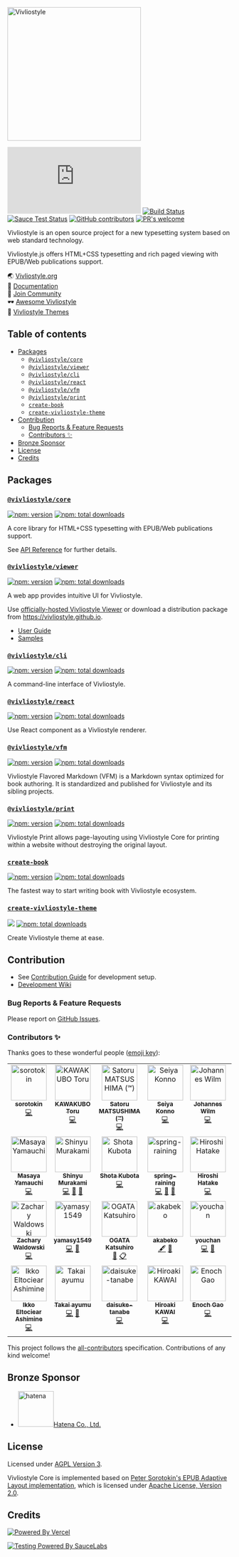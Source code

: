 <img src="https://vivliostyle.org/assets/vivliostyle-logo.svg" width="300" alt="Vivliostyle" /><br/>

[![GitHub tag][github-tag]][github-tag-url]
[![Build Status][build-status]][build-status-url]
[![Sauce Test Status][sauce-test-status]][sauce-test-status-url]
[![GitHub contributors][contributors]][contributors-url]
[![PR's welcome][pr-welcome]][pr-welcome-url]

Vivliostyle is an open source project for a new typesetting system based on web standard technology.

Vivliostyle.js offers HTML+CSS typesetting and rich paged viewing with EPUB/Web publications support.

🌏 [Vivliostyle.org](https://vivliostyle.org)  
📖 [Documentation](https://vivliostyle.org/documents/)  
🤝 [Join Community](https://vivliostyle.org/community/)  
🕶 [Awesome Vivliostyle](https://github.com/vivliostyle/awesome-vivliostyle)  
💅 [Vivliostyle Themes](https://github.com/vivliostyle/themes#readme)

## Table of contents

<!-- START doctoc generated TOC please keep comment here to allow auto update -->
<!-- DON'T EDIT THIS SECTION, INSTEAD RE-RUN doctoc TO UPDATE -->

- [Packages](#packages)
  - [`@vivliostyle/core`](#vivliostylecore)
  - [`@vivliostyle/viewer`](#vivliostyleviewer)
  - [`@vivliostyle/cli`](#vivliostylecli)
  - [`@vivliostyle/react`](#vivliostylereact)
  - [`@vivliostyle/vfm`](#vivliostylevfm)
  - [`@vivliostyle/print`](#vivliostyleprint)
  - [`create-book`](#create-book)
  - [`create-vivliostyle-theme`](#create-vivliostyle-theme)
- [Contribution](#contribution)
  - [Bug Reports & Feature Requests](#bug-reports--feature-requests)
  - [Contributors ✨](#contributors-)
- [Bronze Sponsor](#bronze-sponsor)
- [License](#license)
- [Credits](#credits)

<!-- END doctoc generated TOC please keep comment here to allow auto update -->

## Packages

### [`@vivliostyle/core`](https://github.com/vivliostyle/vivliostyle.js/tree/master/packages/core)

[![npm: version](https://flat.badgen.net/npm/v/@vivliostyle/core)](https://www.npmjs.com/package/@vivliostyle/core) [![npm: total downloads](https://flat.badgen.net/npm/dt/@vivliostyle/core)](https://www.npmjs.com/package/@vivliostyle/core)

A core library for HTML+CSS typesetting with EPUB/Web publications support.

See [API Reference](https://docs.vivliostyle.org/#/api) for further details.

### [`@vivliostyle/viewer`](https://github.com/vivliostyle/vivliostyle.js/tree/master/packages/viewer)

[![npm: version](https://flat.badgen.net/npm/v/@vivliostyle/viewer)](https://www.npmjs.com/package/@vivliostyle/viewer) [![npm: total downloads](https://flat.badgen.net/npm/dt/@vivliostyle/viewer)](https://www.npmjs.com/package/@vivliostyle/viewer)

A web app provides intuitive UI for Vivliostyle.

Use [officially-hosted Vivliostyle Viewer](https://vivliostyle.org/viewer/) or download a distribution package from <https://vivliostyle.github.io>.

- [User Guide](https://docs.vivliostyle.org/#/user-guide)
- [Samples](https://vivliostyle.org/samples/)

### [`@vivliostyle/cli`](https://github.com/vivliostyle/vivliostyle-cli)

[![npm: version](https://flat.badgen.net/npm/v/@vivliostyle/cli)](https://www.npmjs.com/package/@vivliostyle/cli) [![npm: total downloads](https://flat.badgen.net/npm/dt/@vivliostyle/cli)](https://www.npmjs.com/package/@vivliostyle/cli)

A command-line interface of Vivliostyle.

### [`@vivliostyle/react`](https://github.com/vivliostyle/vivliostyle.js/tree/master/packages/react)

[![npm: version](https://flat.badgen.net/npm/v/@vivliostyle/react)](https://www.npmjs.com/package/@vivliostyle/react) [![npm: total downloads](https://flat.badgen.net/npm/dt/@vivliostyle/react)](https://www.npmjs.com/package/@vivliostyle/react)

Use React component as a Vivliostyle renderer.

### [`@vivliostyle/vfm`](https://github.com/vivliostyle/vfm)

[![npm: version](https://flat.badgen.net/npm/v/@vivliostyle/vfm)](https://www.npmjs.com/package/@vivliostyle/vfm) [![npm: total downloads](https://flat.badgen.net/npm/dt/@vivliostyle/vfm)](https://www.npmjs.com/package/@vivliostyle/vfm)

Vivliostyle Flavored Markdown (VFM) is a Markdown syntax optimized for book authoring. It is standardized and published for Vivliostyle and its sibling projects.

### [`@vivliostyle/print`](https://github.com/vivliostyle/vivliostyle-print)

[![npm: version](https://flat.badgen.net/npm/v/@vivliostyle/print)](https://www.npmjs.com/package/@vivliostyle/print) [![npm: total downloads](https://flat.badgen.net/npm/dt/@vivliostyle/print)](https://www.npmjs.com/package/@vivliostyle/print)

Vivliostyle Print allows page-layouting using Vivliostyle Core for printing within a website without destroying the original layout.

### [`create-book`](https://github.com/vivliostyle/create-book)

[![npm: version](https://flat.badgen.net/npm/v/create-book)](https://www.npmjs.com/package/create-book) [![npm: total downloads](https://flat.badgen.net/npm/dt/create-book)](https://www.npmjs.com/package/create-book)

The fastest way to start writing book with Vivliostyle ecosystem.

### [`create-vivliostyle-theme`](https://github.com/vivliostyle/themes/tree/master/packages/create-vivliostyle-theme)

[![](https://img.shields.io/npm/v/create-vivliostyle-theme.svg)](https://npmjs.com/package/create-vivliostyle-theme)
[![npm: total downloads](https://flat.badgen.net/npm/dt/create-vivliostyle-theme)](https://npmjs.com/package/create-vivliostyle-theme)

Create Vivliostyle theme at ease.

## Contribution

- See [Contribution Guide](https://github.com/vivliostyle/vivliostyle.js/tree/master/CONTRIBUTING.md) for development setup.
- [Development Wiki](https://github.com/vivliostyle/vivliostyle.js/wiki/Development)

### Bug Reports & Feature Requests

Please report on [GitHub Issues](https://github.com/vivliostyle/vivliostyle.js/issues).

### Contributors ✨

Thanks goes to these wonderful people ([emoji key](https://allcontributors.org/docs/en/emoji-key)):

<!-- ALL-CONTRIBUTORS-LIST:START - Do not remove or modify this section -->
<!-- prettier-ignore-start -->
<!-- markdownlint-disable -->
<table>
  <tbody>
    <tr>
      <td align="center" valign="top" width="14.28%"><a href="https://github.com/sorotokin"><img src="https://avatars3.githubusercontent.com/u/11699780?v=4?s=80" width="80px;" alt="sorotokin"/><br /><sub><b>sorotokin</b></sub></a><br /><a href="https://github.com/vivliostyle/vivliostyle.js/commits?author=sorotokin" title="Code">💻</a></td>
      <td align="center" valign="top" width="14.28%"><a href="http://kwkbtr.info"><img src="https://avatars3.githubusercontent.com/u/3595560?v=4?s=80" width="80px;" alt="KAWAKUBO Toru"/><br /><sub><b>KAWAKUBO Toru</b></sub></a><br /><a href="https://github.com/vivliostyle/vivliostyle.js/commits?author=kwkbtr" title="Code">💻</a></td>
      <td align="center" valign="top" width="14.28%"><a href="https://bibi.epub.link"><img src="https://avatars0.githubusercontent.com/u/3631499?v=4?s=80" width="80px;" alt="Satoru MATSUSHIMA (℠)"/><br /><sub><b>Satoru MATSUSHIMA (℠)</b></sub></a><br /><a href="https://github.com/vivliostyle/vivliostyle.js/commits?author=satorumurmur" title="Code">💻</a></td>
      <td align="center" valign="top" width="14.28%"><a href="http://null.ly"><img src="https://avatars2.githubusercontent.com/u/291185?v=4?s=80" width="80px;" alt="Seiya Konno"/><br /><sub><b>Seiya Konno</b></sub></a><br /><a href="https://github.com/vivliostyle/vivliostyle.js/commits?author=nulltask" title="Code">💻</a></td>
      <td align="center" valign="top" width="14.28%"><a href="http://www.johanneswilm.org"><img src="https://avatars2.githubusercontent.com/u/595512?v=4?s=80" width="80px;" alt="Johannes Wilm"/><br /><sub><b>Johannes Wilm</b></sub></a><br /><a href="https://github.com/vivliostyle/vivliostyle.js/commits?author=johanneswilm" title="Code">💻</a></td>
      <td align="center" valign="top" width="14.28%"><a href="https://florian.rivoal.net"><img src="https://avatars0.githubusercontent.com/u/113268?v=4?s=80" width="80px;" alt="Florian Rivoal"/><br /><sub><b>Florian Rivoal</b></sub></a><br /><a href="https://github.com/vivliostyle/vivliostyle.js/commits?author=frivoal" title="Code">💻</a></td>
      <td align="center" valign="top" width="14.28%"><a href="https://skoji.jp"><img src="https://avatars1.githubusercontent.com/u/119629?v=4?s=80" width="80px;" alt="Satoshi KOJIMA"/><br /><sub><b>Satoshi KOJIMA</b></sub></a><br /><a href="https://github.com/vivliostyle/vivliostyle.js/commits?author=skoji" title="Code">💻</a></td>
    </tr>
    <tr>
      <td align="center" valign="top" width="14.28%"><a href="http://unageanu.hatenablog.com/"><img src="https://avatars2.githubusercontent.com/u/11205?v=4?s=80" width="80px;" alt="Masaya Yamauchi"/><br /><sub><b>Masaya Yamauchi</b></sub></a><br /><a href="https://github.com/vivliostyle/vivliostyle.js/commits?author=unageanu" title="Code">💻</a></td>
      <td align="center" valign="top" width="14.28%"><a href="https://github.com/MurakamiShinyu"><img src="https://avatars1.githubusercontent.com/u/3324737?v=4?s=80" width="80px;" alt="Shinyu Murakami"/><br /><sub><b>Shinyu Murakami</b></sub></a><br /><a href="https://github.com/vivliostyle/vivliostyle.js/commits?author=MurakamiShinyu" title="Code">💻</a> <a href="https://github.com/vivliostyle/vivliostyle.js/commits?author=MurakamiShinyu" title="Documentation">📖</a> <a href="#talk-MurakamiShinyu" title="Talks">📢</a></td>
      <td align="center" valign="top" width="14.28%"><a href="https://blog.kubosho.com"><img src="https://avatars0.githubusercontent.com/u/430267?v=4?s=80" width="80px;" alt="Shota Kubota"/><br /><sub><b>Shota Kubota</b></sub></a><br /><a href="https://github.com/vivliostyle/vivliostyle.js/commits?author=kubosho" title="Code">💻</a></td>
      <td align="center" valign="top" width="14.28%"><a href="https://harusamex.com"><img src="https://avatars1.githubusercontent.com/u/1771005?v=4?s=80" width="80px;" alt="spring-raining"/><br /><sub><b>spring-raining</b></sub></a><br /><a href="https://github.com/vivliostyle/vivliostyle.js/commits?author=spring-raining" title="Code">💻</a> <a href="https://github.com/vivliostyle/vivliostyle.js/commits?author=spring-raining" title="Documentation">📖</a> <a href="#talk-spring-raining" title="Talks">📢</a></td>
      <td align="center" valign="top" width="14.28%"><a href="http://cosmo0920.wordpress.com/"><img src="https://avatars1.githubusercontent.com/u/700876?v=4?s=80" width="80px;" alt="Hiroshi Hatake"/><br /><sub><b>Hiroshi Hatake</b></sub></a><br /><a href="https://github.com/vivliostyle/vivliostyle.js/commits?author=cosmo0920" title="Code">💻</a></td>
      <td align="center" valign="top" width="14.28%"><a href="https://twitter.com/takanakahiko"><img src="https://avatars3.githubusercontent.com/u/10114717?v=4?s=80" width="80px;" alt="takanakahiko"/><br /><sub><b>takanakahiko</b></sub></a><br /><a href="https://github.com/vivliostyle/vivliostyle.js/commits?author=takanakahiko" title="Code">💻</a></td>
      <td align="center" valign="top" width="14.28%"><a href="https://uechi.io"><img src="https://avatars0.githubusercontent.com/u/431808?v=4?s=80" width="80px;" alt="Yasuaki Uechi"/><br /><sub><b>Yasuaki Uechi</b></sub></a><br /><a href="https://github.com/vivliostyle/vivliostyle.js/commits?author=uetchy" title="Code">💻</a> <a href="https://github.com/vivliostyle/vivliostyle.js/commits?author=uetchy" title="Documentation">📖</a> <a href="#design-uetchy" title="Design">🎨</a> <a href="#talk-uetchy" title="Talks">📢</a></td>
    </tr>
    <tr>
      <td align="center" valign="top" width="14.28%"><a href="https://waldowski.me/"><img src="https://avatars2.githubusercontent.com/u/170812?v=4?s=80" width="80px;" alt="Zachary Waldowski"/><br /><sub><b>Zachary Waldowski</b></sub></a><br /><a href="https://github.com/vivliostyle/vivliostyle.js/commits?author=zwaldowski" title="Code">💻</a></td>
      <td align="center" valign="top" width="14.28%"><a href="https://yamasy.info/"><img src="https://avatars0.githubusercontent.com/u/7820884?v=4?s=80" width="80px;" alt="yamasy1549"/><br /><sub><b>yamasy1549</b></sub></a><br /><a href="https://github.com/vivliostyle/vivliostyle.js/commits?author=yamasy1549" title="Code">💻</a> <a href="#design-yamasy1549" title="Design">🎨</a></td>
      <td align="center" valign="top" width="14.28%"><a href="https://twitter.com/ogwata"><img src="https://avatars1.githubusercontent.com/u/31482860?v=4?s=80" width="80px;" alt="OGATA Katsuhiro"/><br /><sub><b>OGATA Katsuhiro</b></sub></a><br /><a href="#blog-ogwata" title="Blogposts">📝</a> <a href="#eventOrganizing-ogwata" title="Event Organizing">📋</a></td>
      <td align="center" valign="top" width="14.28%"><a href="https://akabeko.me/"><img src="https://avatars0.githubusercontent.com/u/1257526?v=4?s=80" width="80px;" alt="akabeko"/><br /><sub><b>akabeko</b></sub></a><br /><a href="#content-akabekobeko" title="Content">🖋</a> <a href="#ideas-akabekobeko" title="Ideas, Planning, & Feedback">🤔</a></td>
      <td align="center" valign="top" width="14.28%"><a href="https://github.com/youchan"><img src="https://avatars0.githubusercontent.com/u/222183?v=4?s=80" width="80px;" alt="youchan"/><br /><sub><b>youchan</b></sub></a><br /><a href="https://github.com/vivliostyle/vivliostyle.js/commits?author=youchan" title="Code">💻</a> <a href="#talk-youchan" title="Talks">📢</a></td>
      <td align="center" valign="top" width="14.28%"><a href="https://yuku.dev/"><img src="https://avatars1.githubusercontent.com/u/16265411?v=4?s=80" width="80px;" alt="Yuku Kotani"/><br /><sub><b>Yuku Kotani</b></sub></a><br /><a href="https://github.com/vivliostyle/vivliostyle.js/commits?author=yukukotani" title="Code">💻</a></td>
      <td align="center" valign="top" width="14.28%"><a href="https://github.com/Crissov"><img src="https://avatars.githubusercontent.com/u/6200185?v=4?s=80" width="80px;" alt="Christoph Päper"/><br /><sub><b>Christoph Päper</b></sub></a><br /><a href="https://github.com/vivliostyle/vivliostyle.js/commits?author=Crissov" title="Code">💻</a></td>
    </tr>
    <tr>
      <td align="center" valign="top" width="14.28%"><a href="https://bandism.net/"><img src="https://avatars.githubusercontent.com/u/22633385?v=4?s=80" width="80px;" alt="Ikko Eltociear Ashimine"/><br /><sub><b>Ikko Eltociear Ashimine</b></sub></a><br /><a href="https://github.com/vivliostyle/vivliostyle.js/commits?author=eltociear" title="Code">💻</a></td>
      <td align="center" valign="top" width="14.28%"><a href="https://hackwork.jp/"><img src="https://avatars.githubusercontent.com/u/2599195?v=4?s=80" width="80px;" alt="Takai ayumu"/><br /><sub><b>Takai ayumu</b></sub></a><br /><a href="https://github.com/vivliostyle/vivliostyle.js/commits?author=AyumuTakai" title="Code">💻</a> <a href="#talk-AyumuTakai" title="Talks">📢</a></td>
      <td align="center" valign="top" width="14.28%"><a href="https://github.com/daisuke-tanabe"><img src="https://avatars.githubusercontent.com/u/15145374?v=4?s=80" width="80px;" alt="daisuke-tanabe"/><br /><sub><b>daisuke-tanabe</b></sub></a><br /><a href="https://github.com/vivliostyle/vivliostyle.js/commits?author=daisuke-tanabe" title="Code">💻</a></td>
      <td align="center" valign="top" width="14.28%"><a href="https://twitter.com/#!/kwi"><img src="https://avatars.githubusercontent.com/u/1468181?v=4?s=80" width="80px;" alt="Hiroaki KAWAI"/><br /><sub><b>Hiroaki KAWAI</b></sub></a><br /><a href="https://github.com/vivliostyle/vivliostyle.js/commits?author=hkwi" title="Code">💻</a></td>
      <td align="center" valign="top" width="14.28%"><a href="https://enochgao.github.io/"><img src="https://avatars.githubusercontent.com/u/41459067?v=4?s=80" width="80px;" alt="Enoch Gao"/><br /><sub><b>Enoch Gao</b></sub></a><br /><a href="https://github.com/vivliostyle/vivliostyle.js/commits?author=EnochGao" title="Code">💻</a></td>
    </tr>
  </tbody>
</table>

<!-- markdownlint-restore -->
<!-- prettier-ignore-end -->

<!-- ALL-CONTRIBUTORS-LIST:END -->

This project follows the [all-contributors](https://github.com/all-contributors/all-contributors) specification. Contributions of any kind welcome!

## Bronze Sponsor

- <a href="https://github.com/hatena"><img src="https://avatars2.githubusercontent.com/u/14185?s=460&amp;v=4" title="hatena" width="80px" height="80px"></a>[Hatena Co., Ltd. ](https://github.com/hatena)

## License

Licensed under [AGPL Version 3](https://www.gnu.org/licenses/agpl-3.0.html).

Vivliostyle Core is implemented based on [Peter Sorotokin's EPUB Adaptive Layout implementation](https://github.com/sorotokin/adaptive-layout), which is licensed under [Apache License, Version 2.0](https://www.apache.org/licenses/LICENSE-2.0).

## Credits

[![Powered By Vercel](https://www.datocms-assets.com/31049/1618983297-powered-by-vercel.svg)](https://vercel.com/?utm_source=vivliostyle&utm_campaign=oss)

[![Testing Powered By SauceLabs](https://saucelabs.github.io/images/opensauce/powered-by-saucelabs-badge-white.png?sanitize=true "Testing Powered By SauceLabs")](https://saucelabs.com)

[github-tag]: https://img.shields.io/github/v/tag/vivliostyle/vivliostyle.js
[github-tag-url]: https://github.com/vivliostyle/vivliostyle.js/releases
[build-status]: https://github.com/vivliostyle/vivliostyle.js/workflows/CI/badge.svg?branch=master
[build-status-url]: https://github.com/vivliostyle/vivliostyle.js/actions?query=CI
[sauce-test-status]: https://saucelabs.com/buildstatus/vivliostyle-test
[sauce-test-status-url]: https://app.saucelabs.com/u/vivliostyle-test
[contributors]: https://img.shields.io/github/contributors/vivliostyle/vivliostyle.js.svg
[contributors-url]: https://github.com/vivliostyle/vivliostyle.js/graphs/contributors
[pr-welcome]: https://img.shields.io/badge/PRs%20-welcome-brightgreen.svg
[pr-welcome-url]: https://github.com/vivliostyle/vivliostyle.js/blob/master/CONTRIBUTING.md
